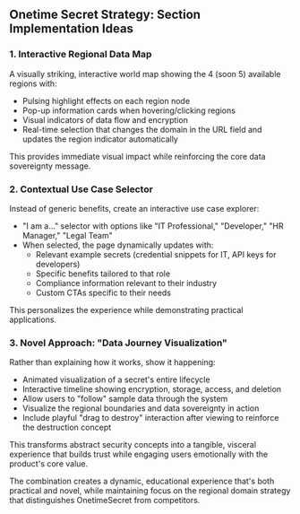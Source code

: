 ## Onetime Secret Strategy: Section Implementation Ideas

### 1. Interactive Regional Data Map

A visually striking, interactive world map showing the 4 (soon 5) available regions with:

- Pulsing highlight effects on each region node
- Pop-up information cards when hovering/clicking regions
- Visual indicators of data flow and encryption
- Real-time selection that changes the domain in the URL field and updates the region indicator automatically

This provides immediate visual impact while reinforcing the core data sovereignty message.

### 2. Contextual Use Case Selector

Instead of generic benefits, create an interactive use case explorer:

- "I am a..." selector with options like "IT Professional," "Developer," "HR Manager," "Legal Team"
- When selected, the page dynamically updates with:
  - Relevant example secrets (credential snippets for IT, API keys for developers)
  - Specific benefits tailored to that role
  - Compliance information relevant to their industry
  - Custom CTAs specific to their needs

This personalizes the experience while demonstrating practical applications.

### 3. Novel Approach: "Data Journey Visualization"

Rather than explaining how it works, show it happening:

- Animated visualization of a secret's entire lifecycle
- Interactive timeline showing encryption, storage, access, and deletion
- Allow users to "follow" sample data through the system
- Visualize the regional boundaries and data sovereignty in action
- Include playful "drag to destroy" interaction after viewing to reinforce the destruction concept

This transforms abstract security concepts into a tangible, visceral experience that builds trust while engaging users emotionally with the product's core value.

The combination creates a dynamic, educational experience that's both practical and novel, while maintaining focus on the regional domain strategy that distinguishes OnetimeSecret from competitors.
